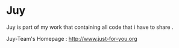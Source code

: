 Juy
===

Juy is part of my work that containing all code that i have to share .

Juy-Team's Homepage : http://www.just-for-you.org